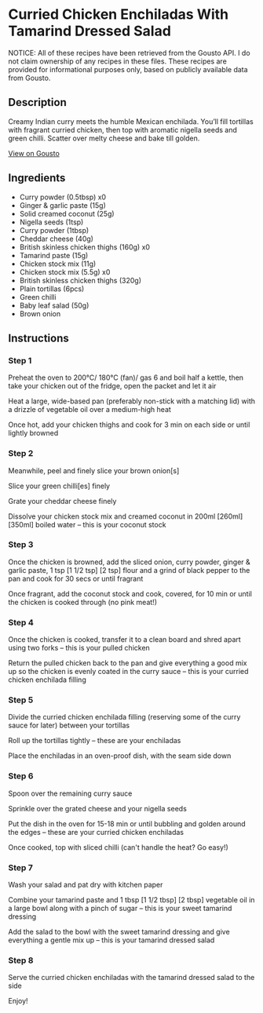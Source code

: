 # Curried Chicken Enchiladas With Tamarind Dressed Salad

NOTICE: All of these recipes have been retrieved from the Gousto API. I do not claim ownership of any recipes in these files. These recipes are provided for informational purposes only, based on publicly available data from Gousto.

## Description

Creamy Indian curry meets the humble Mexican enchilada. You’ll fill tortillas with fragrant curried chicken, then top with aromatic nigella seeds and green chilli. Scatter over melty cheese and bake till golden.

[View on Gousto](https://www.gousto.co.uk/recipes/cookbook/curried-chicken-enchiladas-with-tamarind-dressed-salad)

## Ingredients

- Curry powder (0.5tbsp) x0
- Ginger & garlic paste (15g)
- Solid creamed coconut (25g)
- Nigella seeds (1tsp)
- Curry powder (1tbsp)
- Cheddar cheese (40g)
- British skinless chicken thighs (160g) x0
- Tamarind paste (15g)
- Chicken stock mix (11g)
- Chicken stock mix (5.5g) x0
- British skinless chicken thighs (320g)
- Plain tortillas (6pcs)
- Green chilli
- Baby leaf salad (50g)
- Brown onion

## Instructions


### Step 1

Preheat the oven to 200°C/ 180°C (fan)/ gas 6 and boil half a kettle, then take your chicken out of the fridge, open the packet and let it air

Heat a large, wide-based pan (preferably non-stick with a matching lid) with a drizzle of vegetable oil over a medium-high heat

Once hot, add your chicken thighs and cook for 3 min on each side or until lightly browned


### Step 2

Meanwhile, peel and finely slice your brown onion[s]

Slice your green chilli[es] finely

Grate your cheddar cheese finely

Dissolve your chicken stock mix and creamed coconut in 200ml <span class="text-purple">[260ml]</span> <span class="text-danger">[350ml] </span>boiled water – this is your coconut stock


### Step 3

Once the chicken is browned, add the sliced onion, curry powder, ginger & garlic paste, 1 tsp <span class="text-purple">[1 1/2 tsp]</span> <span class="text-danger">[2 tsp]</span> flour and a grind of black pepper to the pan and cook for 30 secs or until fragrant

Once fragrant, add the coconut stock and cook, covered, for 10 min or until the chicken is cooked through (no pink meat!)


### Step 4

Once the chicken is cooked, transfer it to a clean board and shred apart using two forks – this is your pulled chicken

Return the pulled chicken back to the pan and give everything a good mix up so the chicken is evenly coated in the curry sauce – this is your curried chicken enchilada filling


### Step 5

Divide the curried chicken enchilada filling (reserving some of the curry sauce for later) between your tortillas

Roll up the tortillas tightly – these are your enchiladas

Place the enchiladas in an oven-proof dish, with the seam side down


### Step 6

Spoon over the remaining curry sauce

Sprinkle over the grated cheese and your nigella seeds

Put the dish in the oven for 15-18 min or until bubbling and golden around the edges – these are your curried chicken enchiladas

Once cooked, top with sliced chilli (can't handle the heat? Go easy!)


### Step 7

Wash your salad and pat dry with kitchen paper

Combine your tamarind paste and 1 tbsp <span class="text-purple">[1 1/2 tbsp]</span> <span class="text-danger">[2 tbsp]</span> vegetable oil in a large bowl along with a pinch of sugar – this is your sweet tamarind dressing

Add the salad to the bowl with the sweet tamarind dressing and give everything a gentle mix up – this is your tamarind dressed salad

### Step 8

Serve the curried chicken enchiladas with the tamarind dressed salad to the side

Enjoy!

